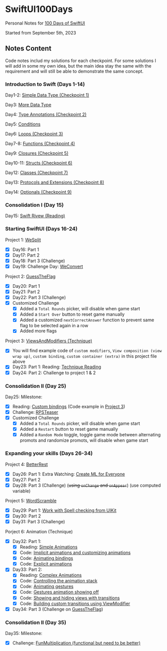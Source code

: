 # SwiftUI100Days
Personal Notes for [100 Days of SwiftUI](https://www.hackingwithswift.com/100/swiftui)

Started from September 5th, 2023

## Notes Content

Code notes includ my solutions for each checkpoint. For some solutions I will add in some my own idea, but the main idea stay the same with the requirement and will still be able to demonstrate the same concept.

### Introduction to Swift (Days 1-14)

Day1-2: [Simple Data Type (Checkpoint 1)](/Day1-2_SimpleDataType.playground/Contents.swift)

Day3: [More Data Type](/Day3_MoreDataType.playground/Contents.swift)

Day4: [Type Annotations (Checkpoint 2)](/Day4_TypeAnnotations.playground/Contents.swift)

Day5: [Conditions](/Day5_Conditions.playground/Contents.swift)

Day6: [Loops (Checkpoint 3)](/Day6_Loops.playground/Contents.swift)

Day7-8: [Functions (Checkpoint 4)](/Day7-8_Functions.playground/Contents.swift)

Day9: [Closures (Checkpoint 5)](/Day9_Closures.playground/Contents.swift)

Day10-11: [Structs (Checkpoint 6)](/Day10-11_Structs.playground/Contents.swift)

Day12: [Classes (Checkpoint 7)](/Day12_Classes.playground/Contents.swift)

Day13: [Protocols and Extensions (Checkpoint 8)](/Day13_ProtocolsAndExtensions.playground/Contents.swift)

Day14: [Optionals (Checkpoint 9)](/Day14_Optionals.playground/Contents.swift)

### Consolidation I (Day 15)

Day15: [Swift Rivew (Reading)](https://www.hackingwithswift.com/articles/242/learn-essential-swift-in-one-hour)

### Starting SwiftUI (Days 16-24)

Project 1: [WeSplit](/WeSplit/WeSplit/ContentView.swift)
- [x] Day16: Part 1
- [x] Day17: Part 2
- [x] Day18: Part 3 (Challenge)
- [x] Day19: Challenge Day: [WeConvert](/WeConvert/WeConvert/ContentView.swift)

Project 2: [GuessTheFlag](/GuessTheFlag/GuessTheFlag/ContentView.swift)
- [x] Day20: Part 1
- [x] Day21: Part 2
- [x] Day22: Part 3 (Challenge)
- [x] Customized Challenge
  - [x] Added a `Total Rounds` picker, will disable when game start
  - [x] Added a `Start Over` button to reset game manually
  - [x] Added a customized `nextCorrectAnswer` function to prevent same flag to be selected again in a row
  - [x] Added more flags

Project 3: [ViewsAndModifiers (Technique)](/ViewsAndModifiers/ViewsAndModifiers/ContentView.swift) 
- [x] You will find example code of `custom modifiers`, `View composition (view wrap up)`, `custom binding`, `custom container (extra)` in this project file above
- [x] Day23: Part 1: Reading: [Technique Reading](https://www.hackingwithswift.com/100/swiftui/23)
- [x] Day24: Part 2: Challenge to project 1 & 2

### Consolidation II (Day 25)

Day25: Milestone:
- [x] Reading: [Custom bindings](https://www.hackingwithswift.com/guide/ios-swiftui/2/2/key-points) (Code example in [Project 3](/ViewsAndModifiers/ViewsAndModifiers/ContentView.swift))
- [x] Challenge: [RPSTeaser](/RPSTeaser/RPSTeaser/ContentView.swift)
- [x] Customized Challenge
  - [x] Added a `Total Rounds` picker, will disable when game start
  - [x] Added a `Restart` button to reset game manually
  - [x] Added a `Random Mode` toggle, toggle game mode between alternating promots and randomize promots, will disable when game start

### Expanding your skills (Days 26-34)

Project 4: [BetterRest](/BetterRest/BetterRest/ContentView.swift)
- [x] Day26: Part 1: Extra Watching: [Create ML for Everyone](https://youtu.be/a905KIBw1hs)
- [x] Day27: Part 2
- [x] Day28: Part 3 (Challenge) (~~using `onChange` and `onAppear`~~) (use computed variable)

Project 5: [WordScramble](/WordScramble/WordScramble/ContentView.swift)
- [x] Day29: Part 1: [Work with Spell checking from UIKit](https://www.hackingwithswift.com/books/ios-swiftui/working-with-strings)
- [x] Day30: Part 2
- [x] Day31: Part 3 (Challenge)

Porject 6: Animation (Technique)
- [x] Day32: Part 1: 
  - [x] Reading: [Simple Animations](https://www.hackingwithswift.com/100/swiftui/32)
  - [x] Code: [Implicit animations and customizing animations](/Animations/Animations/ContentView.swift)
  - [x] Code: [Animating bindings](/Animations/Animations/ContentView2.swift)
  - [x] Code: [Explicit animations](/Animations/Animations/ContentView3.swift)
- [x] Day33: Part 2:
  - [x] Reading: [Complex Animations](https://www.hackingwithswift.com/100/swiftui/33)
  - [x] Code: [Controlling the animation stack](/Animations/Animations/ContentView4.swift)
  - [x] Code: [Animating gestures](/Animations/Animations/ContentView5.swift)
  - [x] Code: [Gestures animation showing off](/Animations/Animations/HelloSwiftUIDragAnimation.swift)
  - [x] Code: [Showing and hiding views with transitions](/Animations/Animations/ContentView6.swift)
  - [x] Code: [Building custom transitions using ViewModifier](/Animations/Animations/ContentView7.swift)
- [x] Day34: Part 3 (Challenge on [GuessTheFlag](/GuessTheFlag/GuessTheFlag/ContentView.swift))

### Consolidation II (Day 35)

Day35: Milestone:
- [x] Challenge: [FunMultiplication (functional but need to be better)](/FunMultiplication/FunMultiplication/ContentView.swift)
